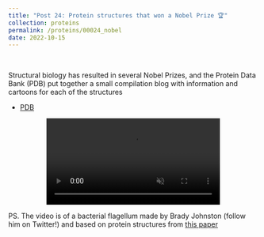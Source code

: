 ```yaml
---
title: "Post 24: Protein structures that won a Nobel Prize 🏆"
collection: proteins
permalink: /proteins/00024_nobel
date: 2022-10-15
---
```


&nbsp;

Structural biology has resulted in several Nobel Prizes, and the Protein Data Bank (PDB) put together a small compilation blog with information and cartoons for each of the structures 
* [PDB](https://pdb101.rcsb.org/browse/nobel-prizes-and-pdb-structures)

<div>
<center>
<video width="350" autoplay="autoplay" loop="true" controls muted>
  <source src="/images/proteins/motor.mp4" type="video/mp4">
  Your browser does not support the video tag.
</video>
</center>
</div>

PS. The video is of a bacterial flagellum made by Brady Johnston (follow him on Twitter!) and based on protein structures from [this paper](https://pubmed.ncbi.nlm.nih.gov/33882274/)
